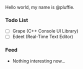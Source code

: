 Hello world, my name is @pluffie.

### Todo List
- [ ] Grape (C++ Console UI Library)
- [ ] Edeet (Real-Time Text Editor)

### Feed
- Nothing interesting now...

<!---
pluffie/pluffie is a ✨ special ✨ repository because its `README.md` (this file) appears on your GitHub profile.
You can click the Preview link to take a look at your changes.
--->
